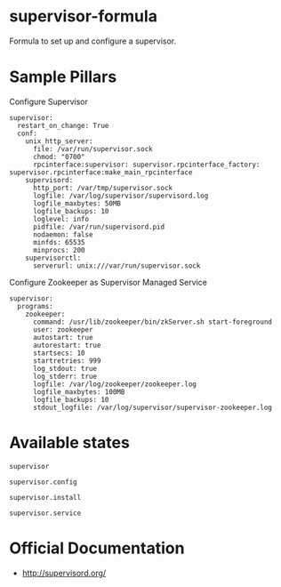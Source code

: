 supervisor-formula
==========================
Formula to set up and configure a supervisor.


Sample Pillars
==============

Configure Supervisor

    supervisor:
      restart_on_change: True
      conf:
        unix_http_server:
          file: /var/run/supervisor.sock
          chmod: "0700"
          rpcinterface:supervisor: supervisor.rpcinterface_factory: supervisor.rpcinterface:make_main_rpcinterface
        supervisord:
          http_port: /var/tmp/supervisor.sock
          logfile: /var/log/supervisor/supervisord.log
          logfile_maxbytes: 50MB
          logfile_backups: 10
          loglevel: info
          pidfile: /var/run/supervisord.pid
          nodaemon: false
          minfds: 65535
          minprocs: 200
        supervisorctl:
          serverurl: unix:///var/run/supervisor.sock


Configure Zookeeper as Supervisor Managed Service

    supervisor:
      programs:
        zookeeper:
          command: /usr/lib/zookeeper/bin/zkServer.sh start-foreground
          user: zookeeper
          autostart: true
          autorestart: true
          startsecs: 10
          startretries: 999
          log_stdout: true
          log_stderr: true
          logfile: /var/log/zookeeper/zookeeper.log
          logfile_maxbytes: 100MB
          logfile_backups: 10
          stdout_logfile: /var/log/supervisor/supervisor-zookeeper.log

Available states
================

```supervisor```

```supervisor.config```

```supervisor.install```

```supervisor.service```

Official Documentation
======================

* http://supervisord.org/

